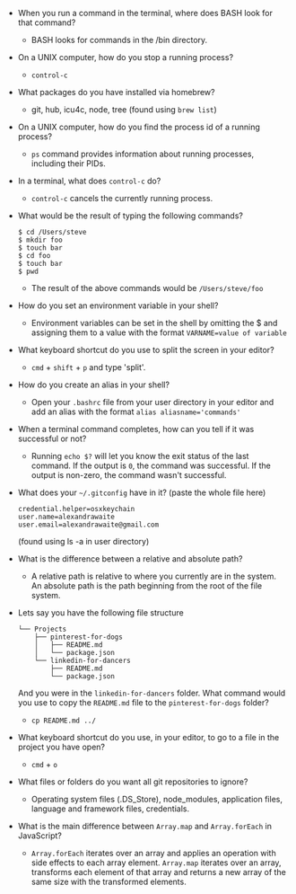 * When you run a command in the terminal, where does BASH look for that command?

  * BASH looks for commands in the /bin directory.


* On a UNIX computer, how do you stop a running process?

   * `control-c`


* What packages do you have installed via homebrew?


  * git, hub, icu4c, node, tree (found using `brew list`)


* On a UNIX computer, how do you find the process id of a running process?

  * `ps` command provides information about running processes, including their PIDs.  


* In a terminal, what does `control-c` do?

  * `control-c` cancels the currently running process.


* What would be the result of typing the following commands?

  ```
  $ cd /Users/steve
  $ mkdir foo
  $ touch bar
  $ cd foo
  $ touch bar
  $ pwd
  ```
  * The result of the above commands would be `/Users/steve/foo`


* How do you set an environment variable in your shell?

  * Environment variables can be set in the shell by omitting the $ and assigning them to a value with the format `VARNAME=value of variable`


* What keyboard shortcut do you use to split the screen in your editor?

  * `cmd` + `shift` + `p` and type 'split'.


* How do you create an alias in your shell?

  * Open your `.bashrc` file from your user directory in your editor and add an alias with the format `alias aliasname='commands'`


* When a terminal command completes, how can you tell if it was successful or not?

  * Running `echo $?` will let you know the exit status of the last command. If the output is `0`, the command was successful. If the output is non-zero, the command wasn't successful.


* What does your `~/.gitconfig` have in it? (paste the whole file here)
  ```
  credential.helper=osxkeychain
  user.name=alexandrawaite
  user.email=alexandrawaite@gmail.com
  ```
  (found using ls -a in user directory)

* What is the difference between a relative and absolute path?

  * A relative path is relative to where you currently are in the system. An absolute path is the path beginning from the root of the file system.


* Lets say you have the following file structure

  ```~
  └── Projects
      ├── pinterest-for-dogs
      │   ├── README.md
      │   └── package.json
      └── linkedin-for-dancers
          ├── README.md
          └── package.json
  ```
  And you were in the `linkedin-for-dancers` folder. What command would you use to copy the `README.md` file to the `pinterest-for-dogs` folder?

  * `cp README.md ../`


* What keyboard shortcut do you use, in your editor, to go to a file in the project you have open?

  *  `cmd` + `o`


* What files or folders do you want all git repositories to ignore?

  * Operating system files (.DS_Store), node_modules, application files, language and framework files, credentials.


* What is the main difference between `Array.map` and `Array.forEach` in JavaScript?

  * `Array.forEach` iterates over an array and applies an operation with side effects to each array element. `Array.map` iterates over an array, transforms each element of that array and returns a new array of the same size with the transformed elements.